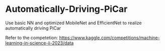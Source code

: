 # Automatically-Driving-PiCar
Use basic NN and optimized MobileNet and EfficientNet to realize automatically driving PiCar

Refer to the competetion: https://www.kaggle.com/competitions/machine-learning-in-science-ii-2023/data
